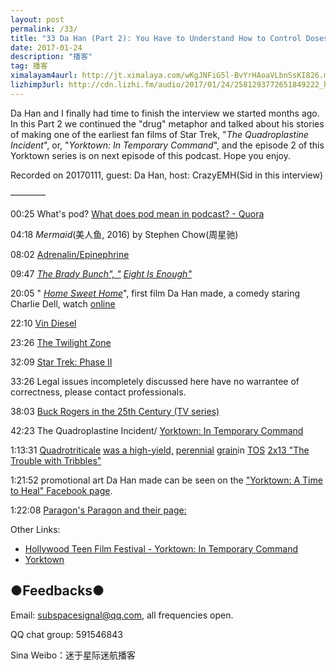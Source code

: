 ```yaml
---
layout: post
permalink: /33/
title: "33 Da Han (Part 2): You Have to Understand How to Control Doses"
date: 2017-01-24
description: "播客"
tag: 播客 
ximalayam4aurl: http://jt.ximalaya.com/wKgJNFiG5l-BvYrHAoaVLbnSsKI826.m4a?channel=rss&album_id=3135361&track_id=29377255&uid=6418191&jt=http://audio.xmcdn.com/group23/M09/F0/11/wKgJNFiG5l-BvYrHAoaVLbnSsKI826.m4a
lizhimp3url: http://cdn.lizhi.fm/audio/2017/01/24/2581293772651849222_hd.mp3
---   
```


Da Han and I finally had time to finish the interview we started months ago. In this Part 2 we continued the &quot;drug&quot; metaphor and talked about his stories of making one of the earliest fan films of Star Trek, &quot;_The Quadroplastine Incident_&quot;, or, &quot;_Yorktown: In Temporary Command_&quot;, and the episode 2 of this Yorktown series is on next episode of this podcast. Hope you enjoy.

Recorded on 20170111, guest: Da Han, host: CrazyEMH(Sid in this interview)

————

00:25 What&#39;s pod? [What does pod mean in podcast? - Quora](https://www.google.com/url?sa=t&amp;rct=j&amp;q=&amp;esrc=s&amp;source=web&amp;cd=2&amp;ved=0ahUKEwj0wpq87dXRAhVDwLwKHTksCBUQFggcMAE&amp;url=https%3A%2F%2Fwww.quora.com%2FWhat-does-pod-mean-in-podcast&amp;usg=AFQjCNEn7Gek8EaBmMqoIF0kFipBf02LmA&amp;sig2=8x2uYtaTW6zXKGgImCOAFw&amp;bvm=bv.144686652,bs.2,d.dGo&amp;cad=rja)

04:18 _Mermaid_(美人鱼, 2016) by Stephen Chow(周星驰)

08:02 [Adrenalin/Epinephrine](https://en.wikipedia.org/wiki/The_Brady_Bunch)

09:47 [_The Brady Bunch&quot;, &quot;_](https://en.wikipedia.org/wiki/The_Brady_Bunch) [_Eight Is Enough&quot;_](https://en.wikipedia.org/wiki/Eight_Is_Enough)

20:05 &quot; [_Home Sweet Home_](http://www.imdb.com/title/tt3323990/)&quot;, first film Da Han made, a comedy staring Charlie Dell, watch [online](http://thefanfilm-compendium.wikia.com/wiki/Star_Trek:_Axiom)

22:10 [Vin Diesel](https://en.wikipedia.org/wiki/Vin_Diesel)

23:26 [The Twilight Zone](https://en.wikipedia.org/wiki/The_Twilight_Zone)

32:09 [Star Trek: Phase II](https://en.wikipedia.org/wiki/Star_Trek:_Phase_II)

33:26 Legal issues incompletely discussed here have no warrantee of correctness, please contact professionals.


38:03 [Buck Rogers in the 25th Century (TV series)](https://en.wikipedia.org/wiki/Buck_Rogers_in_the_25th_Century_%28TV_series%29)

42:23 The Quadroplastine Incident/ [Yorktown: In Temporary Command](https://www.google.com/url?sa=t&amp;rct=j&amp;q=&amp;esrc=s&amp;source=web&amp;cd=&amp;ved=0ahUKEwjgy-jPztXRAhXDnZQKHTg0AawQFggoMAI&amp;url=http%3A%2F%2Fwww.imdb.com%2Ftitle%2Ftt2111493%2Freleaseinfo&amp;usg=AFQjCNFxFNz_U2BCizYajp91hVvqFUJOjQ&amp;sig2=Q9hsD7_ecXk5hHbrILDfnA&amp;cad=rjt)

1:13:31 [Quadrotriticale](http://memory-alpha.wikia.com/wiki/Quadrotriticale) [was a high-yield,](http://memory-alpha.wikia.com/wiki/Quadrotriticale) [perennial](http://memory-alpha.wikia.com/wiki/Perennial) [grain](http://memory-alpha.wikia.com/wiki/Grain)in [TOS](http://memory-alpha.wikia.com/wiki/TOS) [2x13 &quot;The Trouble with Tribbles&quot;](http://memory-alpha.wikia.com/wiki/TOS_Season_2)

1:21:52 promotional art Da Han made can be seen on the [&quot;Yorktown: A Time to Heal&quot; Facebook page](https://www.facebook.com/YorktownATimeToHeal/photos/).

1:22:08 [Paragon&#39;s Paragon and their page:](https://www.facebook.com/paragonsparagon/)

Other Links:

* [Hollywood Teen Film Festival - Yorktown: In Temporary Command](https://vimeo.com/102597423)
* [Yorktown](http://www.yorktownfilm.com/)

## ●Feedbacks●

Email: [subspacesignal@qq.com](mailto:subspacesignal@qq.com), all frequencies open.

QQ chat group: 591546843

Sina Weibo：迷于星际迷航播客